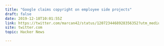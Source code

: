 ```yaml
---
title: "Google claims copyright on employee side projects"
draft: false
date: 2019-12-18T10:01:55Z
link: https://twitter.com/marcan42/status/1207234468928356352?utm_medium=RSS&utm_source=hune
site: twitter.com
topic: Hacker News  

---
```

